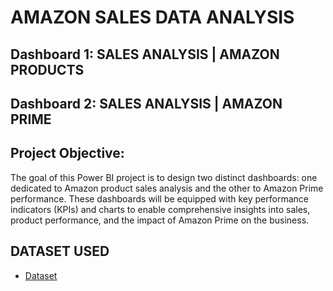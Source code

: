 # AMAZON SALES DATA ANALYSIS
## Dashboard 1: SALES ANALYSIS | AMAZON PRODUCTS
## Dashboard 2: SALES ANALYSIS | AMAZON PRIME
## Project Objective: 
The goal of this Power BI project is to design two distinct dashboards: one dedicated to Amazon product sales analysis and the other to Amazon Prime performance. These dashboards will be equipped with key performance indicators (KPIs) and charts to enable comprehensive insights into sales, product performance, and the impact of Amazon Prime on the business.

## DATASET USED
- <a href="https://github.com/Surya-Akhil/Power-Bi---Data-Analysis/blob/main/Amazon_Combined_Data.xlsx">Dataset</a>
